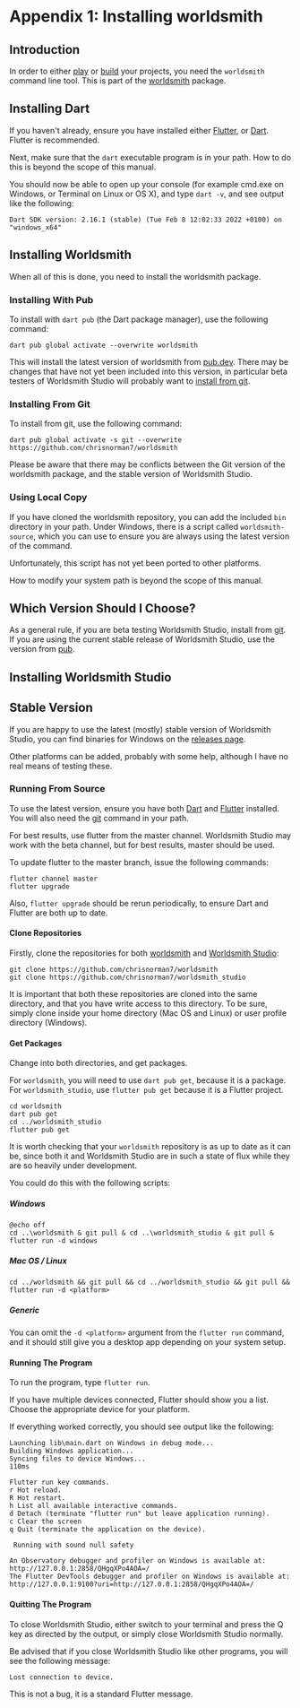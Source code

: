 # Appendix 1: Installing worldsmith

## Introduction

In order to either [play](playing_projects.md) or [build](building_projects.md) your projects, you need the `worldsmith` command line tool. This is part of the [worldsmith](https://pub.dev/packages/worldsmith) package.

## Installing Dart

If you haven't already, ensure you have installed either [Flutter](https://docs.flutter.dev/get-started/install), or [Dart](https://dart.dev/get-dart). Flutter is recommended.

Next, make sure that the `dart` executable program is in your path. How to do this is beyond the scope of this manual.

You should now be able to open up your console (for example cmd.exe on Windows, or Terminal on Linux or OS X), and type `dart -v`, and see output like the following:

```shell
Dart SDK version: 2.16.1 (stable) (Tue Feb 8 12:02:33 2022 +0100) on "windows_x64"
```

## Installing Worldsmith

When all of this is done, you need to install the worldsmith package.

### Installing With Pub

To install with `dart pub` (the Dart package manager), use the following command:

```shell
dart pub global activate --overwrite worldsmith
```

This will install the latest version of worldsmith from [pub.dev](https://pub.dev/). There may be changes that have not yet been included into this version, in particular beta testers of Worldsmith Studio will probably want to [install from git](#installing-from-git).

### Installing From Git

To install from git, use the following command:

```shell
dart pub global activate -s git --overwrite https://github.com/chrisnorman7/worldsmith
```

Please be aware that there may be conflicts between the Git version of the worldsmith package, and the stable version of Worldsmith Studio.

### Using Local Copy

If you have cloned the worldsmith repository, you can add the included `bin` directory in your path. Under Windows, there is a script called `worldsmith-source`, which you can use to ensure you are always using the latest version of the command.

Unfortunately, this script has not yet been ported to other platforms.

How to modify your system path is beyond the scope of this manual.

## Which Version Should I Choose?

As a general rule, if you are beta testing Worldsmith Studio, install from [git](#installing-from-git). If you are using the current stable release of Worldsmith Studio, use the version from [pub](#installing-with-pub).

## Installing Worldsmith Studio

## Stable Version

If you are happy to use the latest (mostly) stable version of Worldsmith Studio, you can find binaries for Windows on the [releases page](https://github.com/chrisnorman7/worldsmith_studio/releases/latest).

Other platforms can be added, probably with some help, although I have no real means of testing these.

### Running From Source

To use the latest version, ensure you have both [Dart](https://dart.dev/) and [Flutter](https://flutter.dev/) installed. You will also need the [git](https://git-scm.com/) command in your path.

For best results, use flutter from the master channel. Worldsmith Studio may work with the beta channel, but for best results, master should be used.

To update flutter to the master branch, issue the following commands:

```shell
flutter channel master
flutter upgrade
```

Also, `flutter upgrade` should be rerun periodically, to ensure Dart and Flutter are both up to date.

#### Clone Repositories

Firstly, clone the repositories for both [worldsmith](https://github.com/chrisnorman7/worldsmith) and [Worldsmith Studio](https://github.com/chrisnorman7/worldsmith_studio):

```shell
git clone https://github.com/chrisnorman7/worldsmith
git clone https://github.com/chrisnorman7/worldsmith_studio
```

It is important that both these repositories are cloned into the same directory, and that you have write access to this directory. To be sure, simply clone inside your home directory (Mac OS and Linux) or user profile directory (Windows).

#### Get Packages

Change into both directories, and get packages.

For `worldsmith`, you will need to use `dart pub get`, because it is a package. For `worldsmith_studio`, use `flutter pub get` because it is a Flutter project.

```shell
cd worldsmith
dart pub get
cd ../worldsmith_studio
flutter pub get
```

It is worth checking that your `worldsmith` repository is as up to date as it can be, since both it and Worldsmith Studio are in such a state of flux while they are so heavily under development.

You could do this with the following scripts:

##### Windows

```shell
@echo off
cd ..\worldsmith & git pull & cd ..\worldsmith_studio & git pull & flutter run -d windows
```

##### Mac OS / Linux

```shell
cd ../worldsmith && git pull && cd ../worldsmith_studio && git pull && flutter run -d <platform>
```

##### Generic

You can omit the `-d <platform>` argument from the `flutter run` command, and it should still give you a desktop app depending on your system setup.

#### Running The Program

To run the program, type `flutter run`.

If you have multiple devices connected, Flutter should show you a list. Choose the appropriate device for your platform.

If everything worked correctly, you should see output like the following:

```shell
Launching lib\main.dart on Windows in debug mode...
Building Windows application...
Syncing files to device Windows...                                 110ms

Flutter run key commands.
r Hot reload.
R Hot restart.
h List all available interactive commands.
d Detach (terminate "flutter run" but leave application running).
c Clear the screen
q Quit (terminate the application on the device).

 Running with sound null safety

An Observatory debugger and profiler on Windows is available at: http://127.0.0.1:2858/QHgqXPo4AOA=/
The Flutter DevTools debugger and profiler on Windows is available at: http://127.0.0.1:9100?uri=http://127.0.0.1:2858/QHgqXPo4AOA=/
```

#### Quitting The Program

To close Worldsmith Studio, either switch to your terminal and press the Q key as directed by the output, or simply close Worldsmith Studio normally.

Be advised that if you close Worldsmith Studio like other programs, you will see the following message:

```shell
Lost connection to device.
```

This is not a bug, it is a standard Flutter message.
